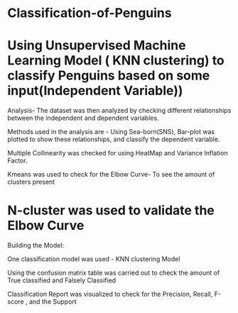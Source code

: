 # Classification-of-Penguins
Using Unsupervised Machine Learning Model ( KNN clustering) to classify Penguins based on some input(Independent Variable))
============================================================================================================================
Analysis-
The dataset was then analyzed by checking different relationships between the independent and dependent variables.

Methods used in the analysis are - Using Sea-born(SNS), Bar-plot was plotted to show these relationships, and classify the dependent variable.

Multiple Collinearity was checked for using HeatMap and Variance Inflation Factor.

Kmeans was used to check for the Elbow Curve- To see the amount of clusters present 

N-cluster was used to validate the Elbow Curve
============================================================================

Building the Model:

One classification model was used - KNN clustering Model 

Using the confusion matrix table was carried out to check the amount of True classified and Falsely Classified

Classification Report was visualized to check for the Precision, Recall,  F-score , and the Support

